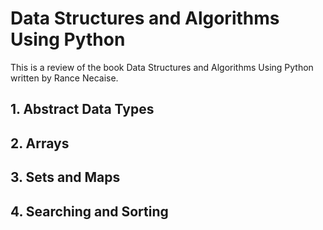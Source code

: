 # Data Structures and Algorithms Using Python

This is a review of the book Data Structures and Algorithms Using Python written by Rance Necaise.

## 1. Abstract Data Types

## 2. Arrays

## 3. Sets and Maps

## 4. Searching and Sorting
